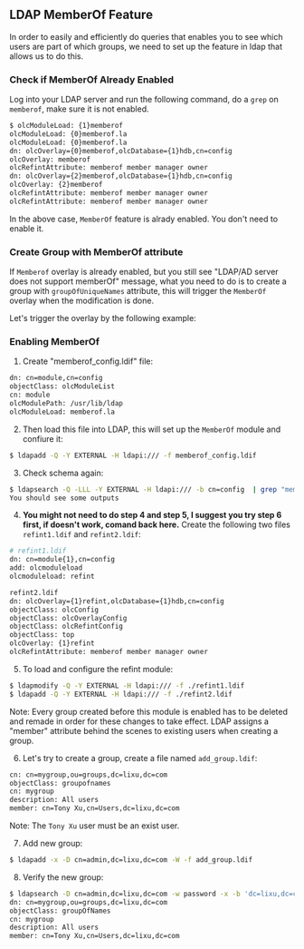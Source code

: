 ## LDAP MemberOf Feature
In order to easily and efficiently do queries that enables you to see which users are part of which groups, we need to set up the feature in ldap that allows us to do this.

### Check if MemberOf Already Enabled
Log into your LDAP server and run the following command, do a `grep` on `memberof`, make sure it is not enabled.
```bash
$ olcModuleLoad: {1}memberof
olcModuleLoad: {0}memberof.la
olcModuleLoad: {0}memberof.la
dn: olcOverlay={0}memberof,olcDatabase={1}hdb,cn=config
olcOverlay: memberof
olcRefintAttribute: memberof member manager owner
dn: olcOverlay={2}memberof,olcDatabase={1}hdb,cn=config
olcOverlay: {2}memberof
olcRefintAttribute: memberof member manager owner
olcRefintAttribute: memberof member manager owner
```
In the above case, `MemberOf` feature is alrady enabled. You don't need to enable it.

### Create Group with MemberOf attribute
If `Memberof` overlay is already enabled, but you still see "LDAP/AD server does not support memberOf" message, what you need to do is to create a group with `groupOfUniqueNames` attribute, this will trigger the `MemberOf` overlay when the modification is done.

Let's trigger the overlay by the following example:


### Enabling MemberOf
1. Create "memberof_config.ldif" file:
```bash
dn: cn=module,cn=config
objectClass: olcModuleList
cn: module
olcModulePath: /usr/lib/ldap
olcModuleLoad: memberof.la
```
2. Then load this file into LDAP, this will set up the `MemberOf` module and confiure it:
```bash
$ ldapadd -Q -Y EXTERNAL -H ldapi:/// -f memberof_config.ldif
```

3. Check schema again:
```bash
$ ldapsearch -Q -LLL -Y EXTERNAL -H ldapi:/// -b cn=config  | grep "memberof"
You should see some outputs
```

4. **You might not need to do step 4 and step 5, I suggest you try step 6 first, if doesn't work, comand back here.** Create the following two files `refint1.ldif` and `refint2.ldif`:
```bash
# refint1.ldif
dn: cn=module{1},cn=config
add: olcmoduleload
olcmoduleload: refint
```
```bash
refint2.ldif
dn: olcOverlay={1}refint,olcDatabase={1}hdb,cn=config
objectClass: olcConfig
objectClass: olcOverlayConfig
objectClass: olcRefintConfig
objectClass: top
olcOverlay: {1}refint
olcRefintAttribute: memberof member manager owner
```
5. To load and configure the refint module:
```bash
$ ldapmodify -Q -Y EXTERNAL -H ldapi:/// -f ./refint1.ldif
$ ldapadd -Q -Y EXTERNAL -H ldapi:/// -f ./refint2.ldif
```
Note: Every group created before this module is enabled has to be deleted and remade in order for these changes to take effect. LDAP assigns a "member" attribute behind the scenes to existing users when creating a group.

6. Let's try to create a group, create a file named `add_group.ldif`:
```bash
cn: cn=mygroup,ou=groups,dc=lixu,dc=com
objectClass: groupofnames
cn: mygroup
description: All users
member: cn=Tony Xu,cn=Users,dc=lixu,dc=com
```
Note: The `Tony Xu` user must be an exist user.

7. Add new group:
```bash
$ ldapadd -x -D cn=admin,dc=lixu,dc=com -W -f add_group.ldif
```

8. Verify the new group:
```bash
$ ldapsearch -D cn=admin,dc=lixu,dc=com -w password -x -b 'dc=lixu,dc=com' 'cn=tony*'
dn: cn=mygroup,ou=groups,dc=lixu,dc=com
objectClass: groupOfNames
cn: mygroup
description: All users
member: cn=Tony Xu,cn=Users,dc=lixu,dc=com
```